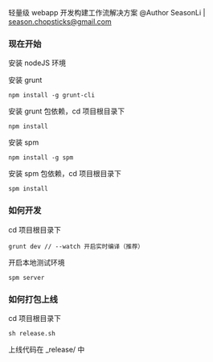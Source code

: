 轻量级 webapp 开发构建工作流解决方案
@Author SeasonLi | season.chopsticks@gmail.com

### 现在开始

安装 nodeJS 环境

安装 grunt
```
npm install -g grunt-cli
```

安装 grunt 包依赖，cd 项目根目录下
```
npm install
```

安装 spm
```
npm install -g spm
```
安装 spm 包依赖，cd 项目根目录下
```
spm install
```


### 如何开发
cd 项目根目录下
```
grunt dev // --watch 开启实时编译（推荐）
```
开启本地测试环境
```
spm server
```

### 如何打包上线
cd 项目根目录下
```
sh release.sh
```
上线代码在 _release/ 中